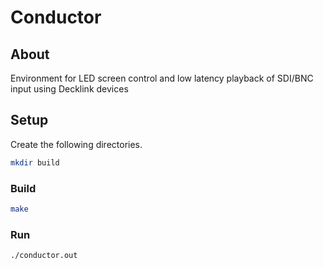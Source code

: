# Conductor

## About

Environment for LED screen control and low latency playback of SDI/BNC input using Decklink devices

## Setup

Create the following directories.

```bash
mkdir build
```

### Build

```bash
make
```

### Run

```bash
./conductor.out
```
